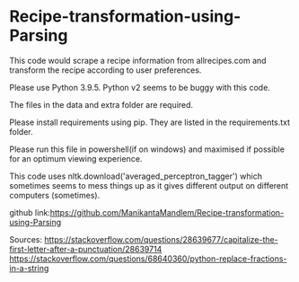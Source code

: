 # Recipe-transformation-using-Parsing
This code would scrape a recipe information from allrecipes.com and transform the recipe according to user preferences. 

Please use Python 3.9.5. Python v2 seems to be buggy with this code.

The files in the data and extra folder are required.

Please install requirements using pip. They are listed in the requirements.txt folder.

Please run this file in powershell(if on windows) and maximised if possible for an optimum viewing experience.

This code uses nltk.download('averaged_perceptron_tagger') which sometimes seems to mess things up as it gives different output on different computers (sometimes).

github link:https://github.com/ManikantaMandlem/Recipe-transformation-using-Parsing

Sources:
https://stackoverflow.com/questions/28639677/capitalize-the-first-letter-after-a-punctuation/28639714
https://stackoverflow.com/questions/68640360/python-replace-fractions-in-a-string
